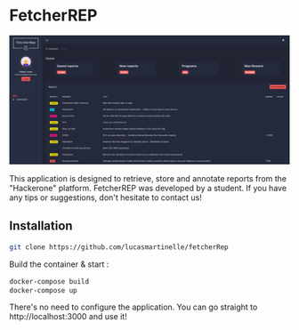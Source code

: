 # FetcherREP

![](fetcherREP.png)

This application is designed to retrieve, store and annotate reports from the "Hackerone" platform. FetcherREP was developed by a student. If you have any tips or suggestions, don't hesitate to contact us!

## Installation

```bash
git clone https://github.com/lucasmartinelle/fetcherRep
```

Build the container & start :

```
docker-compose build
docker-compose up
```

There's no need to configure the application. You can go straight to http://localhost:3000 and use it!
